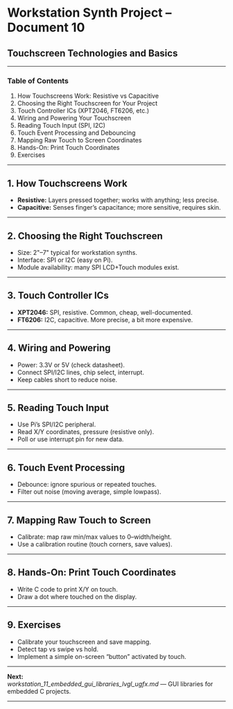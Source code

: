 # Workstation Synth Project – Document 10  
## Touchscreen Technologies and Basics

---

### Table of Contents

1. How Touchscreens Work: Resistive vs Capacitive
2. Choosing the Right Touchscreen for Your Project
3. Touch Controller ICs (XPT2046, FT6206, etc.)
4. Wiring and Powering Your Touchscreen
5. Reading Touch Input (SPI, I2C)
6. Touch Event Processing and Debouncing
7. Mapping Raw Touch to Screen Coordinates
8. Hands-On: Print Touch Coordinates
9. Exercises

---

## 1. How Touchscreens Work

- **Resistive:** Layers pressed together; works with anything; less precise.
- **Capacitive:** Senses finger’s capacitance; more sensitive, requires skin.

---

## 2. Choosing the Right Touchscreen

- Size: 2"–7" typical for workstation synths.
- Interface: SPI or I2C (easy on Pi).
- Module availability: many SPI LCD+Touch modules exist.

---

## 3. Touch Controller ICs

- **XPT2046:** SPI, resistive. Common, cheap, well-documented.
- **FT6206:** I2C, capacitive. More precise, a bit more expensive.

---

## 4. Wiring and Powering

- Power: 3.3V or 5V (check datasheet).
- Connect SPI/I2C lines, chip select, interrupt.
- Keep cables short to reduce noise.

---

## 5. Reading Touch Input

- Use Pi’s SPI/I2C peripheral.
- Read X/Y coordinates, pressure (resistive only).
- Poll or use interrupt pin for new data.

---

## 6. Touch Event Processing

- Debounce: ignore spurious or repeated touches.
- Filter out noise (moving average, simple lowpass).

---

## 7. Mapping Raw Touch to Screen

- Calibrate: map raw min/max values to 0–width/height.
- Use a calibration routine (touch corners, save values).

---

## 8. Hands-On: Print Touch Coordinates

- Write C code to print X/Y on touch.
- Draw a dot where touched on the display.

---

## 9. Exercises

- Calibrate your touchscreen and save mapping.
- Detect tap vs swipe vs hold.
- Implement a simple on-screen “button” activated by touch.

---

**Next:**  
*workstation_11_embedded_gui_libraries_lvgl_ugfx.md* — GUI libraries for embedded C projects.

---